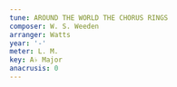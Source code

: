 ```yaml
---
tune: AROUND THE WORLD THE CHORUS RINGS
composer: W. S. Weeden
arranger: Watts
year: '-'
meter: L. M.
key: A♭ Major
anacrusis: 0
---
```

